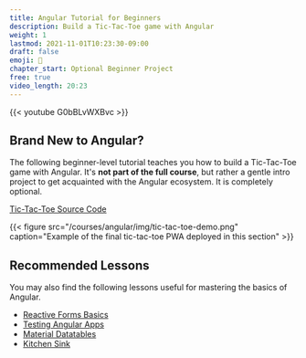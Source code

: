 ```yaml
---
title: Angular Tutorial for Beginners
description: Build a Tic-Tac-Toe game with Angular
weight: 1
lastmod: 2021-11-01T10:23:30-09:00
draft: false
emoji: 👶
chapter_start: Optional Beginner Project
free: true
video_length: 20:23
---
```


<div class="vid-center">
{{< youtube G0bBLvWXBvc >}}
</div>

## Brand New to Angular?

The following beginner-level tutorial teaches you how to build a Tic-Tac-Toe game with Angular. It's **not part of the full course**, but rather a gentle intro project to get acquainted with the Angular ecosystem. It is completely optional. 

[Tic-Tac-Toe Source Code](https://github.com/fireship-io/angular-tic-tac-toe)

{{< figure src="/courses/angular/img/tic-tac-toe-demo.png" caption="Example of the final tic-tac-toe PWA deployed in this section" >}}


## Recommended Lessons

You may also find the following lessons useful for mastering the basics of Angular. 

- [Reactive Forms Basics](/lessons/basics-reactive-forms-in-angular)
- [Testing Angular Apps](/lessons/angular-testing-guide-including-firebase)
- [Material Datatables](/lessons/material-data-tables-with-firestore)
- [Kitchen Sink](/tags/angular)